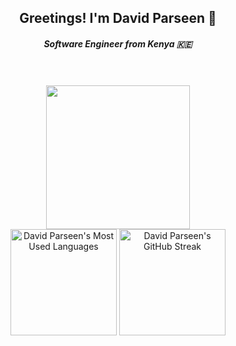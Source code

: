 <div align="center">
  <h2>Greetings! I'm David Parseen 🚀</h2>
  <h5>Software Engineer from Kenya 🇰🇪</h5>
  <br>
  <br>
  <div>
     <img height="230" src="https://github-readme-stats-1c31.vercel.app/api/?username=parseen254&layout=compact&theme=dark&hide_border=true&card_width=1000&hide=stars,contribs&show=reviews,prs_merged,prs_merged_percentage&show_icons=true&rank_icon=github&custom_title=David%20Parseen's%20Github%20Stats" />
  </div>
  <div>
    <img height="170" src="https://github-readme-stats-1c31.vercel.app/api/top-langs/?username=parseen254&layout=donut&card_width=330&theme=dark&hide_border=true&hide=solidity" alt="David Parseen's Most Used Languages" />
    <img height="170" src="https://github-readme-streak-stats-nine-wine.vercel.app/?user=parseen254&theme=dark&card_width=810&hide_border=true&mode=weekly" alt="David Parseen's GitHub Streak" />
  </div>
</div>
